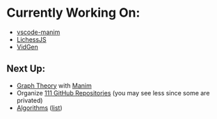 # Currently Working On:

- [vscode-manim](https://github.com/dipamsen/vscode-manim)
- [LichessJS](https://github.com/dipamsen/LichessJS)
- [VidGen](https://github.com/dipamsen/VidGen)

## Next Up:
- [Graph Theory](https://github.com/dipamsen/Diskstra-s-algorithm) with [Manim](https://manim.community)
- Organize [111 GitHub Repositories](https://github.com/dipamsen?tab=repositories) (you may see less since some are privated)
- [Algorithms](https://github.com/TheAlgorithms) ([list](https://gist.github.com/74e2021c5f2560762cca8fb36ad5e208))
